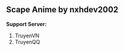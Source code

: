 <h2>Scape Anime by nxhdev2002</h1>
<b>Support Server:</b>
<ol>
<li>TruyenVN</li>
<li>TruyenQQ</li>
</ol>
